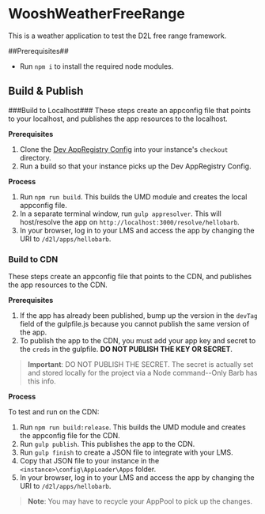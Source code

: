 # WooshWeatherFreeRange #
This is a weather application to test the D2L free range framework.

##Prerequisites##

- Run `npm i` to install the required node modules.  


## Build & Publish ##

###Build to Localhost###
These steps create an appconfig file that points to your localhost, and publishes the app resources to the localhost.

**Prerequisites**

1. Clone the [Dev AppRegistry Config](https://git.dev.d2l/users/cpacey/repos/lp-devappregistry-config/browse) into your instance's `checkout` directory.
2. Run a build so that your instance picks up the Dev AppRegistry Config. 

**Process**

1. Run `npm run build`. This builds the UMD module and creates the local appconfig file. 
2. In a separate terminal window, run `gulp appresolver`.  This will host/resolve the app on `http://localhost:3000/resolve/hellobarb`.
3. In your browser, log in to your LMS and access the app by changing the URI to `/d2l/apps/hellobarb`.


### Build to CDN ###
These steps create an appconfig file that points to the CDN, and publishes the app resources to the CDN.

**Prerequisites**

1. If the app has already been published, bump up the version in the ``devTag`` field of the gulpfile.js because you cannot publish the same version of the app.
2. To publish the app to the CDN, you must add your app key and secret to the ``creds`` in the gulpfile.  **DO NOT PUBLISH THE KEY OR SECRET**.

> **Important**: DO NOT PUBLISH THE SECRET.  The secret is actually set and stored locally for the project via a Node command--Only Barb has this info.



**Process**

To test and run on the CDN:

1. Run `npm run build:release`. This builds the UMD module and creates the appconfig file for the CDN. 
2. Run `gulp publish`.  This publishes the app to the CDN.
3. Run `gulp finish` to create a JSON file to integrate with your LMS.
4. Copy that JSON file to your instance in the `<instance>\config\AppLoader\Apps` folder.
5. In your browser, log in to your LMS and access the app by changing the URI to `/d2l/apps/hellobarb`.

> **Note**: You may have to recycle your AppPool to pick up the changes.


